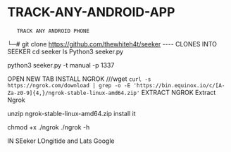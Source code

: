 # TRACK-ANY-ANDROID-APP


       TRACK ANY ANDROID PHONE
└─# git clone https://github.com/thewhiteh4t/seeker  ---- CLONES INTO SEEKER
cd seeker
ls
Python3 seeker.py

python3 seeker.py -t manual -p 1337

OPEN NEW TAB
INSTALL NGROK
///wget `curl -s https://ngrok.com/download | grep -o -E 'https://bin.equinox.io/c/[A-Za-z0-9]{4,}/ngrok-stable-linux-amd64.zip'`
EXTRACT NGROK
Extract Ngrok

unzip ngrok-stable-linux-amd64.zip
install it

chmod +x ./ngrok
./ngrok -h

IN SEeker LOngitide and Lats
Google
